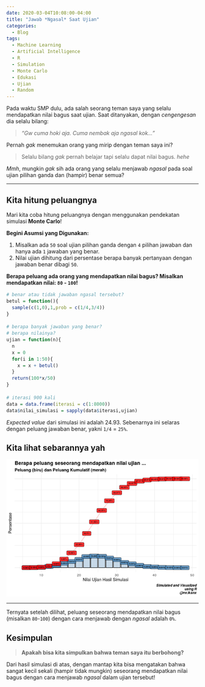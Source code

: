 ```yaml
---
date: 2020-03-04T10:08:00-04:00
title: "Jawab *Ngasal* Saat Ujian"
categories:
  - Blog
tags:
  - Machine Learning
  - Artificial Intelligence
  - R
  - Simulation
  - Monte Carlo
  - Edukasi
  - Ujian
  - Random
---
```


Pada waktu SMP dulu, ada salah seorang teman saya yang selalu
mendapatkan nilai bagus saat ujian. Saat ditanyakan, dengan
*cengengesan* dia selalu bilang:

> *“Gw cuma hoki aja. Cuma nembak aja ngasal kok…”*

Pernah *gak* menemukan orang yang mirip dengan teman saya ini?

> Selalu bilang *gak* pernah belajar tapi selalu dapat nilai bagus.
> *hehe*

*Mmh*, mungkin *gak* sih ada orang yang selalu menjawab *ngasal* pada
soal ujian pilihan ganda dan (hampir) benar semua?

-----

## Kita hitung peluangnya

Mari kita coba hitung peluangnya dengan menggunakan pendekatan simulasi
**Monte Carlo**\!

**Begini Asumsi yang Digunakan:**

1.  Misalkan ada `50` soal ujian pilihan ganda dengan `4` pilihan
    jawaban dan hanya ada `1` jawaban yang benar.
2.  Nilai ujian dihitung dari persentase berapa banyak pertanyaan dengan
    jawaban benar dibagi `50`.

**Berapa peluang ada orang yang mendapatkan nilai bagus? Misalkan
mendapatkan nilai: `80` - `100`\!**

``` r
# benar atau tidak jawaban ngasal tersebut?
betul = function(){
  sample(c(1,0),1,prob = c(1/4,3/4))
}

# berapa banyak jawaban yang benar?
# berapa nilainya?
ujian = function(n){
  n
  x = 0
  for(i in 1:50){
    x = x + betul()
  }
  return(100*x/50)
}

# iterasi 900 kali
data = data.frame(iterasi = c(1:8000))
data$nilai_simulasi = sapply(data$iterasi,ujian)
```

*Expected value* dari simulasi ini adalah 24.93. Sebenarnya ini selaras
dengan peluang jawaban benar, yakni `1/4` = `25%`.

## Kita lihat sebarannya yah

![](https://raw.githubusercontent.com/ikanx101/belajaR/master/Bukan%20Infografis/puzzles/Jawab%20Asal%20Ujian/blog_jawab_asal_files/figure-gfm/unnamed-chunk-2-1.png)

-----

Ternyata setelah dilihat, peluang seseorang mendapatkan nilai bagus
(misalkan `80`-`100`) dengan cara menjawab dengan *ngasal* adalah `0%`.

## **Kesimpulan**

> **Apakah bisa kita simpulkan bahwa teman saya itu berbohong?**

Dari hasil simulasi di atas, dengan mantap kita bisa mengatakan bahwa
sangat kecil sekali (hampir tidak mungkin) seseorang mendapatkan nilai
bagus dengan cara menjawab *ngasal* dalam ujian tersebut\!
